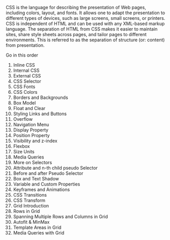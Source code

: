 CSS is the language for describing the presentation of Web pages, including colors, layout, and fonts. 
It allows one to adapt the presentation to different types of devices, such as large screens, small screens, or printers. 
CSS is independent of HTML and can be used with any XML-based markup language. 
The separation of HTML from CSS makes it easier to maintain sites, share style sheets across pages, and tailor pages to different environments. 
This is referred to as the separation of structure (or: content) from presentation.

Go in this order
1. Inline CSS
2. Internal CSS
3. External CSS
4. CSS Selector
5. CSS Fonts
6. CSS Colors 
7. Borders and Backgrounds
8. Box Model
9. Float and Clear
10. Styling Links and Buttons
11. Overflow
12. Navigation Menu
13. Display Property
14. Position Property
15. Visibility and z-index
16. Flexbox
17. Size Units
18. Media Queries
19. More on Selectors
20. Attribute and n-th child pseudo Selector
21. Before and after Pseudo Selector
22. Box and Text Shadow
23. Variable and Custom Properties
24. Keyframes and Animations
25. CSS Transitions
26. CSS Transform
27. Grid Introduction
28. Rows in Grid
29. Spanning Multiple Rows and Columns in Grid
30. Autofit & MinMax
31. Template Areas in Grid
32. Media Queries with Grid
